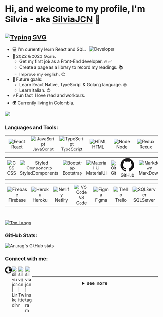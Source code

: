 # Hi, and welcome to my profile, I'm Silvia - aka [SilviaJCN](https://github.com/silviajcn) 👋

## [![Typing SVG](https://readme-typing-svg.herokuapp.com?lines=I'm+a+FrontEnd+Developer+and+Reader+)](https://git.io/typing-svg)

<img width="40%" align="right" style="margin-right:5%" alt="Developer" src="https://res.cloudinary.com/silviajcn/image/upload/v1644606841/GitHub/silvi-img_trf1vi.png" />

- 💻 I’m currently learn React and SQL.
- 🥅 2022 & 2023 Goals:
  - Get my first job as a Front-End developer. 🔥 ✅ 
  - Create a page as a library to record my readings. 📚
  - Improve my english. 😍
- 💫 Future goals:
  - Learn React Native, TypeScript & Golang language. 🤓
  - Learn italian. 😍
- ⚡ Fun fact: I love read and workouts.
- 🌍 Currently living in Colombia.

![](https://komarev.com/ghpvc/?username=silviajcn&color=blue)

### Languages and Tools:

<table >
  <tr>
    <td align="center" width="90">
        <img src="https://cdn.jsdelivr.net/gh/devicons/devicon/icons/react/react-original.svg" width="48" height="48" alt="React" />
      <br>React
    </td>
    <td align="center" width="90">
        <img src="https://cdn.jsdelivr.net/gh/devicons/devicon/icons/javascript/javascript-original.svg" width="48" height="48" alt="JavaScript" />
      <br>JavaScript
    </td>
    <td align="center" width="90">
        <img src="https://cdn.jsdelivr.net/gh/devicons/devicon/icons/typescript/typescript-original.svg" width="48" height="48" alt="TypeScript" />
      <br>TypeScript
    </td>
    <td align="center" width="90">
        <img src="https://cdn.jsdelivr.net/gh/devicons/devicon/icons/html5/html5-original.svg" width="48" height="48" alt="HTML" />
      <br>HTML
    </td>
    <td align="center"  width="90">
        <img src="https://cdn.jsdelivr.net/gh/devicons/devicon/icons/nodejs/nodejs-original.svg" width="48" height="48" alt="Node" />
      <br>Node
    </td>
    <td align="center" width="90">
        <img src="https://res.cloudinary.com/silviajcn/image/upload/v1650323366/GitHub/redux_gxvg9a.png" width="45" height="45" alt="Redux" />
      <br>Redux
    </td>
  </tr>
  </table>
  
  <table >
  <tr>
    <td align="center" width="90">
        <img src="https://cdn.jsdelivr.net/gh/devicons/devicon/icons/css3/css3-original.svg" width="45" height="45" alt="CSS" />
      <br>CSS
    </td>
    <td align="center" width="90">
        <img src="https://res.cloudinary.com/silviajcn/image/upload/v1650325645/GitHub/sc_gboguv.png" width="48" height="48" alt="Styled Components" />
      <br>StyledComponents
    </td>
    <td align="center" width="90">
        <img src="https://cdn.jsdelivr.net/gh/devicons/devicon/icons/bootstrap/bootstrap-plain.svg" width="48" height="48" alt="Bootstrap" />
      <br>Bootstrap
    </td>
    <td align="center" width="90">
        <img src="https://res.cloudinary.com/silviajcn/image/upload/v1650323266/GitHub/material-ui-1_de6n1p.svg" width="48" height="48" alt="Material Ui" />
      <br>MaterialUi
    </td>
    <td align="center"  width="90">
        <img src="https://cdn.jsdelivr.net/gh/devicons/devicon/icons/git/git-original.svg" width="48" height="48" alt="Git" />
      <br>Git
    </td>
    <td align="center" width="90">
        <img src="https://raw.githubusercontent.com/github/explore/78df643247d429f6cc873026c0622819ad797942/topics/github/github.png" width="45" height="45" alt="GitHub" />
      <br>GitHub
    </td>
    <td align="center" width="90">
        <img src="https://cdn.jsdelivr.net/gh/devicons/devicon/icons/markdown/markdown-original.svg" width="48" height="48" alt="Markdown" />
      <br>MarkDown
    </td>
  </tr>
  </table>
  
  <table >
   <tr>
     <td align="center" width="90">
        <img src="https://cdn.jsdelivr.net/gh/devicons/devicon/icons/firebase/firebase-plain.svg" width="48" height="48" alt="Firebase" />
      <br>Firebase
    </td>
     <td align="center" width="90">
        <img src="https://res.cloudinary.com/silviajcn/image/upload/v1650325451/GitHub/heroku_gz4f6n.png" width="48" height="48" alt="Heroku" />
      <br>Heroku
    </td>
    <td align="center" width="90">
        <img src="https://www.netlify.com/v3/img/components/logomark.png" width="48" height="48" alt="Netlify" />
      <br>Netlify
    </td>
    <td align="center" width="90">
        <img src="https://cdn.jsdelivr.net/gh/devicons/devicon/icons/vscode/vscode-original.svg" width="48" height="48" alt="VS Code" />
      <br>VS Code
    </td>
    <td align="center" width="90">
        <img src="https://cdn.jsdelivr.net/gh/devicons/devicon/icons/figma/figma-original.svg" width="48" height="48" alt="Figma" />
      <br>Figma
    </td>
    <td align="center"  width="90">
        <img src="https://cdn.jsdelivr.net/gh/devicons/devicon/icons/trello/trello-plain.svg" width="48" height="48" alt="Trello" />
      <br>Trello
    </td>
    <td align="center" width="90">
        <img src="https://res.cloudinary.com/silviajcn/image/upload/v1650323369/GitHub/sql-server-logo_wjn9s7.png" width="48" height="48" alt="SQLServer" />
      <br>SQLServer
    </td>
  </tr>
   
</table>
<br />

[![Top Langs](https://github-readme-stats.vercel.app/api/top-langs/?username=silviajcn&layout=compact)](https://github.com/silviajcn)

### GitHub Stats:
![Anurag's GitHub stats](https://github-readme-stats.vercel.app/api?username=silviajcn&count_private=true&hide=contribs,prs&show_icons=true)

### Connect with me:

[<img align="left" alt="silviajcn.com.ve" width="22px" src="https://raw.githubusercontent.com/iconic/open-iconic/master/svg/globe.svg" />](https://mi-portafolio-personal.vercel.app/)
[<img align="left" alt="silviajcn | LinkedIn" width="22px" src="https://cdn.jsdelivr.net/npm/simple-icons@v3/icons/linkedin.svg" />](https://www.linkedin.com/in/silvia-corrales-navarro-0489a49b/)
[<img align="left" alt="silvijcn | Twitter" width="22px" src="https://cdn.jsdelivr.net/npm/simple-icons@v3/icons/twitter.svg" />](https://twitter.com/lectoramigrante)
[<img align="left" alt="silviajcn | Instagram" width="22px" src="https://cdn.jsdelivr.net/npm/simple-icons@v3/icons/instagram.svg" />](https://www.instagram.com/silviajcn27/)

<br />

---

<details>
<summary align="center"> <b> <samp> see more </samp></b></summary>

### 📕 Literary Hobbies

<!-- BLOG-POST-LIST:START -->
- [Vomité un Conejito Blog](https://vomiteunconejito.wordpress.com/)
- [Vomité un Conejito on Twitter](https://twitter.com/vomitunconejito)
- [Silvi's Library](https://silvislibrary.wordpress.com/)
<!-- BLOG-POST-LIST:END -->
